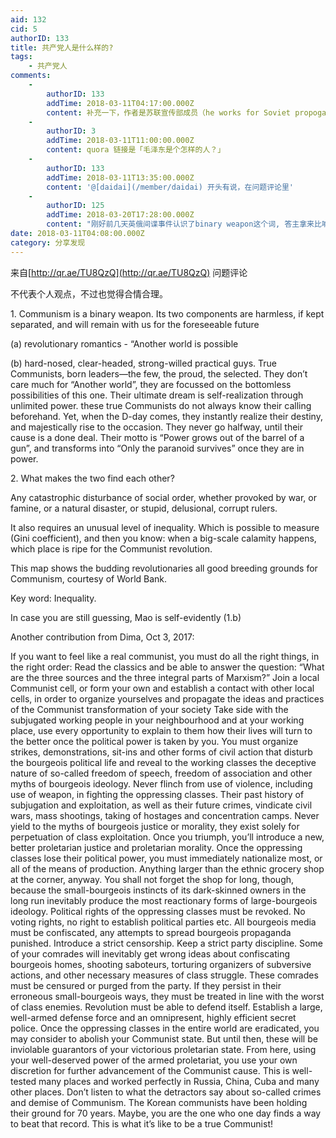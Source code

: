 ```yaml
---
aid: 132
cid: 5
authorID: 133
title: 共产党人是什么样的?
tags:
    - 共产党人
comments:
    -
        authorID: 133
        addTime: 2018-03-11T04:17:00.000Z
        content: 补充一下，作者是苏联宣传部成员（he works for Soviet propoganda)
    -
        authorID: 3
        addTime: 2018-03-11T11:00:00.000Z
        content: quora 链接是「毛泽东是个怎样的人？」
    -
        authorID: 133
        addTime: 2018-03-11T13:35:00.000Z
        content: '@[daidai](/member/daidai) 开头有说，在问题评论里'
    -
        authorID: 125
        addTime: 2018-03-20T17:28:00.000Z
        content: "刚好前几天英俄间谍事件认识了binary weapon这个词, 答主拿来比喻共产主义真是妙趣横生.  \nCCP给共产主义贡献的一些新motto用来完善这个答案再合适不过，比如摸着石头过河.\n\n@[共青团](/member/共青团) , 请派团员将“三个代表”重要理论成果投至quora镇楼\U0001F604"
date: 2018-03-11T04:08:00.000Z
category: 分享发现
---
```


来自[http://qr.ae/TU8QzQ](http://qr.ae/TU8QzQ) 问题评论

不代表个人观点，不过也觉得合情合理。

1\. Communism is a binary weapon. Its two components are harmless, if kept separated, and will remain with us for the foreseeable future

(a) revolutionary romantics - “Another world is possible

(b) hard-nosed, clear-headed, strong-willed practical guys. True Communists, born leaders—the few, the proud, the selected. They don’t care much for “Another world”, they are focussed on the bottomless possibilities of this one. Their ultimate dream is self-realization through unlimited power. these true Communists do not always know their calling beforehand. Yet, when the D-day comes, they instantly realize their destiny, and majestically rise to the occasion. They never go halfway, until their cause is a done deal. Their motto is “Power grows out of the barrel of a gun”, and transforms into “Only the paranoid survives” once they are in power.

2\. What makes the two find each other?

Any catastrophic disturbance of social order, whether provoked by war, or famine, or a natural disaster, or stupid, delusional, corrupt rulers.

It also requires an unusual level of inequality. Which is possible to measure (Gini coefficient), and then you know: when a big-scale calamity happens, which place is ripe for the Communist revolution.

This map shows the budding revolutionaries all good breeding grounds for Communism, courtesy of World Bank.

Key word: Inequality.

In case you are still guessing, Mao is self-evidently (1.b)

Another contribution from Dima, Oct 3, 2017:

If you want to feel like a real communist, you must do all the right things, in the right order: Read the classics and be able to answer the question: “What are the three sources and the three integral parts of Marxism?” Join a local Communist cell, or form your own and establish a contact with other local cells, in order to organize yourselves and propagate the ideas and practices of the Communist transformation of your society Take side with the subjugated working people in your neighbourhood and at your working place, use every opportunity to explain to them how their lives will turn to the better once the political power is taken by you. You must organize strikes, demonstrations, sit-ins and other forms of civil action that disturb the bourgeois political life and reveal to the working classes the deceptive nature of so-called freedom of speech, freedom of association and other myths of bourgeois ideology. Never flinch from use of violence, including use of weapon, in fighting the oppressing classes. Their past history of subjugation and exploitation, as well as their future crimes, vindicate civil wars, mass shootings, taking of hostages and concentration camps. Never yield to the myths of bourgeois justice or morality, they exist solely for perpetuation of class exploitation. Once you triumph, you’ll introduce a new, better proletarian justice and proletarian morality. Once the oppressing classes lose their political power, you must immediately nationalize most, or all of the means of production. Anything larger than the ethnic grocery shop at the corner, anyway. You shall not forget the shop for long, though, because the small-bourgeois instincts of its dark-skinned owners in the long run inevitably produce the most reactionary forms of large-bourgeois ideology. Political rights of the oppressing classes must be revoked. No voting rights, no right to establish political parties etc. All bourgeois media must be confiscated, any attempts to spread bourgeois propaganda punished. Introduce a strict censorship. Keep a strict party discipline. Some of your comrades will inevitably get wrong ideas about confiscating bourgeois homes, shooting saboteurs, torturing organizers of subversive actions, and other necessary measures of class struggle. These comrades must be censured or purged from the party. If they persist in their erroneous small-bourgeois ways, they must be treated in line with the worst of class enemies. Revolution must be able to defend itself. Establish a large, well-armed defense force and an omnipresent, highly efficient secret police. Once the oppressing classes in the entire world are eradicated, you may consider to abolish your Communist state. But until then, these will be inviolable guarantors of your victorious proletarian state. From here, using your well-deserved power of the armed proletariat, you use your own discretion for further advancement of the Communist cause. This is well-tested many places and worked perfectly in Russia, China, Cuba and many other places. Don’t listen to what the detractors say about so-called crimes and demise of Communism. The Korean communists have been holding their ground for 70 years. Maybe, you are the one who one day finds a way to beat that record. This is what it’s like to be a true Communist!
